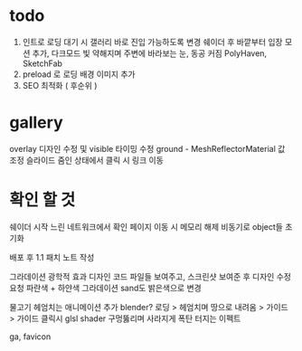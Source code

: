 # todo

1. 인트로 로딩 대기 시 갤러리 바로 진입 가능하도록 변경
   쉐이더 후 바깥부터 입장 모션 추가, 다크모드 빛 약해지며 주변에 바라보는 눈, 동공 커짐
   PolyHaven, SketchFab
2. preload 로 로딩 배경 이미지 추가
3. SEO 최적화 ( 후순위 )

# gallery

overlay 디자인 수정 및 visible 타이밍 수정
ground - MeshReflectorMaterial 값 조정
슬라이드 줌인 상태에서 클릭 시 링크 이동

# 확인 할 것

쉐이더 시작 느린 네트워크에서 확인
페이지 이동 시 메모리 해제
비동기로 object들 초기화

배포 후 1.1 패치 노트 작성

그라데이션 광학적 효과 디자인
코드 파일들 보여주고, 스크린샷 보여준 후 디자인 수정 요청
파란색 + 하얀색 그라데이션
sand도 밝은색으로 변경

물고기 헤엄치는 애니메이션 추가 blender?
로딩 > 헤엄치며 땅으로 내려옴 > 가이드 > 가이드 클릭시 glsl shader 구멍뚫리며 사라지게
폭탄 터지는 이펙트

ga, favicon
